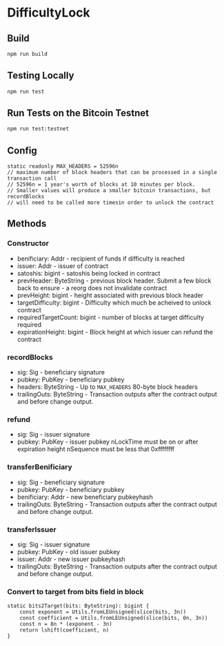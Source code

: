 # DifficultyLock

## Build

```sh
npm run build
```

## Testing Locally

```sh
npm run test
```

## Run Tests on the Bitcoin Testnet

```sh
npm run test:testnet
```

## Config

```
static readonly MAX_HEADERS = 52596n
// maximum number of block headers that can be processed in a single transaction call
// 52596n = 1 year's worth of blocks at 10 minutes per block.
// Smaller values will produce a smaller bitcoin transactions, but recordBlocks
// will need to be called more timesin order to unlock the contract
```

## Methods

### Constructor

- benificiary: Addr - recipient of funds if difficulty is reached
- issuer: Addr - issuer of contract
- satoshis: bigint - satoshis being locked in contract
- prevHeader: ByteString - previous block header. Submit a few block back to ensure - a reorg does not invalidate contract
- prevHeight: bigint - height associated with previous block header
- targetDifficulty: bigint - Difficulty which much be acheived to unlock contract
- requiredTargetCount: bigint - number of blocks at target difficulty required
- expirationHeight: bigint - Block height at which issuer can refund the contract

### recordBlocks

- sig: Sig - beneficiary signature
- pubkey: PubKey - beneficiary pubkey
- headers: ByteString - Up to `MAX_HEADERS` 80-byte block headers
- trailingOuts: ByteString - Transaction outputs after the contract output and before change output.

### refund

- sig: Sig - issuer signature
- pubkey: PubKey - issuer pubkey
  nLockTime must be on or after expiration height
  nSequence must be less that 0xffffffff

### transferBenificiary

- sig: Sig - beneficiary signature
- pubkey: PubKey - beneficiary pubkey
- benificiary: Addr - new beneficiary pubkeyhash
- trailingOuts: ByteString - Transaction outputs after the contract output and before change output.

### transferIssuer

- sig: Sig - issuer signature
- pubkey: PubKey - old issuer pubkey
- issuer: Addr - new issuer pubkeyhash
- trailingOuts: ByteString - Transaction outputs after the contract output and before change output.

### Convert to target from bits field in block

```
static bits2Target(bits: ByteString): bigint {
    const exponent = Utils.fromLEUnsigned(slice(bits, 3n))
    const coefficient = Utils.fromLEUnsigned(slice(bits, 0n, 3n))
    const n = 8n * (exponent - 3n)
    return lshift(coefficient, n)
}
```
